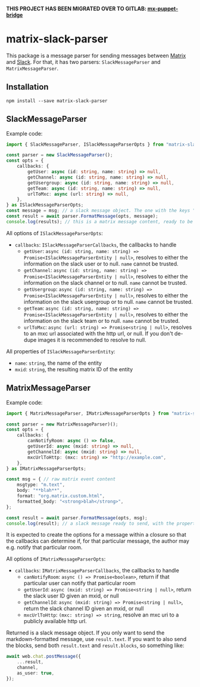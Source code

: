 **THIS PROJECT HAS BEEN MIGRATED OVER TO GITLAB: [mx-puppet-bridge](https://gitlab.com/mx-puppet/slack/matrix-slack-parser)**

# matrix-slack-parser
This package is a message parser for sending messages between [Matrix](https://matrix.org/) and [Slack](https://slack.com/). For that, it has two parsers: `SlackMessageParser` and `MatrixMessageParser`.

## Installation
`npm install --save matrix-slack-parser`

## SlackMessageParser
Example code:
```ts
import { SlackMessageParser, ISlackMessageParserOpts } from "matrix-slack-parser";

const parser = new SlackMessageParser();
const opts = {
    callbacks: {
        getUser: async (id: string, name: string) => null,
        getChannel: async (id: string, name: string) => null,
        getUsergroup: async (id: string, name: string) => null,
        getTeam: async (id: string, name: string) => null,
        urlToMxc: async (url: string) => null,
    },
} as ISlackMessageParserOpts;
const message = msg; // a slack message object. The one with the keys "text" and optionally "blocks", "attachments"
const result = await parser.FormatMessage(opts, message);
console.log(results); // this is a matrix message content, ready to be sent
```

All options of `ISlackMessageParserOpts`:
 * `callbacks`: `ISlackMessageParserCallbacks`, the callbacks to handle
    * `getUser`: `async (id: string, name: string) => Promise<ISlackMessageParserEntity | null>`, resolves to
      either the information on the slack user or to null. `name` cannot be trusted.
    * `getChannel`: `async (id: string, name: string) => Promise<ISlackMessageParserEntity | null>`, resolves to
      either the information on the slack channel or to null. `name` cannot be trusted.
    * `getUsergroup`: `async (id: string, name: string) => Promise<ISlackMessageParserEntity | null>`, resolves to
      either the information on the slack usergroup or to null. `name` cannot be trusted.
    * `getTeam`: `async (id: string, name: string) => Promise<ISlackMessageParserEntity | null>`, resolves to
      either the information on the slack team or to null. `name` cannot be trusted.
    * `urlToMxc`: `async (url: string) => Promise<string | null>`, resolves to
      an mxc url associated with the http url, or null. If you don't de-dupe images it is recommended to resolve to null.

All properties of `ISlackMessageParserEntity`:
 * `name`: `string`, the name of the entity
 * `mxid`: `string`, the resulting matrix ID of the entity

## MatrixMessageParser
Example code:
```ts
import { MatrixMessageParser, IMatrixMessageParserOpts } from "matrix-slack-parser":

const parser = new MatrixMessageParser)();
const opts = {
    callbacks: {
        canNotifyRoom: async () => false,
        getUserId: async (mxid: string) => null,
        getChannelId: async (mxid: string) => null,
        mxcUrlToHttp: (mxc: string) => "http://example.com",
    },
} as IMatrixMessageParserOpts;

const msg = { // raw matrix event content
    msgtype: "m.text",
    body: "**blah**",
    format: "org.matrix.custom.html",
    formatted_body: "<strong>blah</strong>",
};

const result = await parser.FormatMessage(opts, msg);
console.log(result); // a slack message ready to send, with the properties "text" and "blocks"
```

It is expected to create the options for a message within a closure so that the callbacks can
determine if, for that particular message, the author may e.g. notify that particular room.

All options of `IMatrixMessageParserOpts`:
 * `callbacks`: `IMatrixMessageParserCallbacks`, the callbacks to handle
    * `canNotifyRoom`: `async () => Promise<boolean>`, return if that particular user can notify
      that particular room
    * `getUserId`: `async (mxid: string) => Promise<string | null>`, return the slack user ID
      given an mxid, or null
    * `getChannelId`: `async (mxid: string) => Promise<string | null>`, return the slack channel
      ID given an mxid, or null
    * `mxcUrlToHttp`: `(mxc: string) => string`, resolve an mxc uri to a publicly
      available http url.

Returned is a slack message object. If you only want to send the markdown-formatted message, use `result.text`.
If you want to also send the blocks, send both `result.text` and `result.blocks`, so something like:

```ts
await web.chat.postMessage({
    ...result,
    channel,
    as_user: true,
});
```
